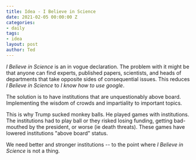 ```yaml
---
title: Idea - I Believe in Science
date: 2021-02-05 00:00:00 Z
categories:
- daily
tags:
- idea
layout: post
author: Ted
--- 
```


_I Believe in Science_ is an in vogue declaration. The problem with it might be that anyone can find experts, published papers, scientists, and heads of departments that take opposite sides of consequential issues. This reduces _I Believe in Science_ to _I know how to use google_. 

The solution is to have institutions that are unquestionably above board. Implementing the wisdom of crowds and impartiality to important topics.

This is why Trump sucked monkey balls. He played games with institutions. The institutions had to play ball or they risked losing funding, getting bad-mouthed by the president, or worse (ie death threats). These games have lowered institutions "above board" status. 

We need better and stronger institutions -- to the point where _I Believe in Science_ is not a thing.

